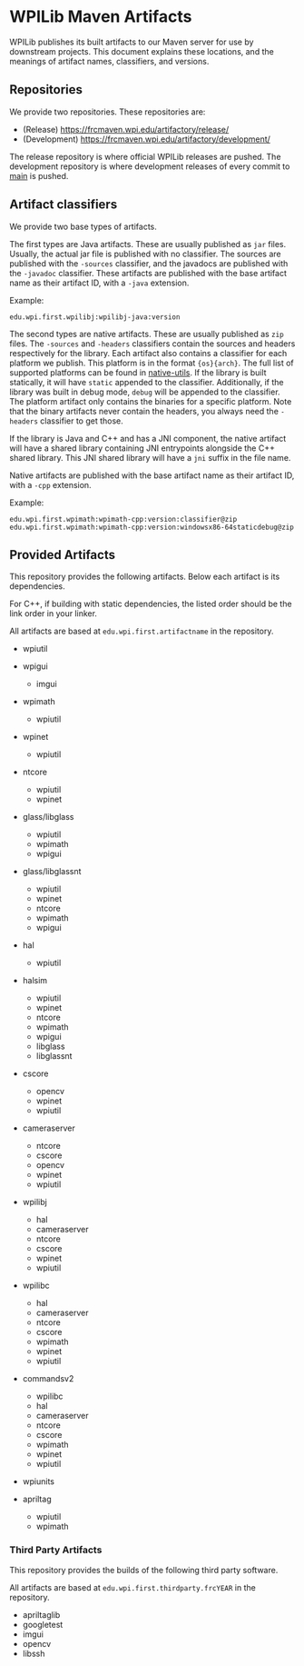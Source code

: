 # WPILib Maven Artifacts

WPILib publishes its built artifacts to our Maven server for use by downstream projects. This document explains these locations, and the meanings of artifact names, classifiers, and versions.

## Repositories
We provide two repositories. These repositories are:

* (Release)     https://frcmaven.wpi.edu/artifactory/release/
* (Development) https://frcmaven.wpi.edu/artifactory/development/

The release repository is where official WPILib releases are pushed.
The development repository is where development releases of every commit to [main](https://github.com/wpilibsuite/allwpilib/tree/main) is pushed.

## Artifact classifiers
We provide two base types of artifacts.

The first types are Java artifacts. These are usually published as `jar` files. Usually, the actual jar file is published with no classifier. The sources are published with the `-sources` classifier, and the javadocs are published with the `-javadoc` classifier. These artifacts are published with the base artifact name as their artifact ID, with a `-java` extension.

Example:
```
edu.wpi.first.wpilibj:wpilibj-java:version
```

The second types are native artifacts. These are usually published as `zip` files. The `-sources` and `-headers` classifiers contain the sources and headers respectively for the library. Each artifact also contains a classifier for each platform we publish. This platform is in the format `{os}{arch}`. The full list of supported platforms can be found in [native-utils](https://github.com/wpilibsuite/native-utils/blob/main/src/main/java/edu/wpi/first/nativeutils/WPINativeUtilsExtension.java#L94). If the library is built statically, it will have `static` appended to the classifier. Additionally, if the library was built in debug mode, `debug` will be appended to the classifier. The platform artifact only contains the binaries for a specific platform. Note that the binary artifacts never contain the headers, you always need the `-headers` classifier to get those.

If the library is Java and C++ and has a JNI component, the native artifact will have a shared library containing JNI entrypoints alongside the C++ shared library. This JNI shared library will have a `jni` suffix in the file name.

Native artifacts are published with the base artifact name as their artifact ID, with a `-cpp` extension.

Example:
```
edu.wpi.first.wpimath:wpimath-cpp:version:classifier@zip
edu.wpi.first.wpimath:wpimath-cpp:version:windowsx86-64staticdebug@zip
```

## Provided Artifacts
This repository provides the following artifacts. Below each artifact is its dependencies.

For C++, if building with static dependencies, the listed order should be the link order in your linker.

All artifacts are based at `edu.wpi.first.artifactname` in the repository.

* wpiutil

* wpigui
  * imgui

* wpimath
  * wpiutil

* wpinet
  * wpiutil

* ntcore
  * wpiutil
  * wpinet

* glass/libglass
  * wpiutil
  * wpimath
  * wpigui

* glass/libglassnt
  * wpiutil
  * wpinet
  * ntcore
  * wpimath
  * wpigui

* hal
  * wpiutil

* halsim
  * wpiutil
  * wpinet
  * ntcore
  * wpimath
  * wpigui
  * libglass
  * libglassnt

* cscore
  * opencv
  * wpinet
  * wpiutil

* cameraserver
  * ntcore
  * cscore
  * opencv
  * wpinet
  * wpiutil

* wpilibj
  * hal
  * cameraserver
  * ntcore
  * cscore
  * wpinet
  * wpiutil

* wpilibc
  * hal
  * cameraserver
  * ntcore
  * cscore
  * wpimath
  * wpinet
  * wpiutil

* commandsv2
  * wpilibc
  * hal
  * cameraserver
  * ntcore
  * cscore
  * wpimath
  * wpinet
  * wpiutil

* wpiunits

* apriltag
  * wpiutil
  * wpimath

### Third Party Artifacts

This repository provides the builds of the following third party software.

All artifacts are based at `edu.wpi.first.thirdparty.frcYEAR` in the repository.

* apriltaglib
* googletest
* imgui
* opencv
* libssh
